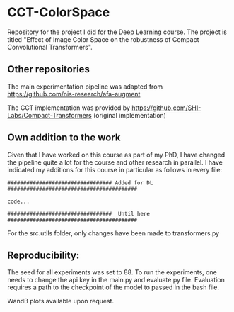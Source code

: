 # CCT-ColorSpace
Repository for the project I did for the Deep Learning course. The project is titled "Effect of Image Color Space on the robustness of Compact Convolutional Transformers".

## Other repositories
The main experimentation pipeline was adapted from https://github.com/nis-research/afa-augment

The CCT implementation was provided by https://github.com/SHI-Labs/Compact-Transformers (original implementation)

## Own addition to the work
Given that I have worked on this course as part of my PhD, I have changed the pipeline quite a lot for the course and other research in parallel. I have indicated my additions for this course in particular as follows in every file:

```
################################# Added for DL #########################################

code...

#################################  Until here  #########################################
```

For the src.utils folder, only changes have been made to transformers.py

## Reproducibility:
The seed for all experiments was set to 88. To run the experiments, one needs to change the api key in the main.py and evaluate.py file. Evaluation requires a path to the checkpoint of the model to passed in the bash file.

WandB plots available upon request.
